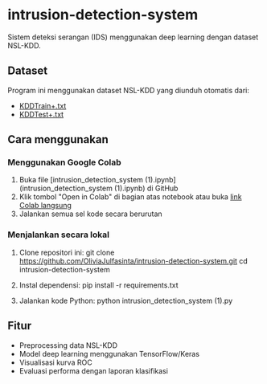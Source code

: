 # intrusion-detection-system

Sistem deteksi serangan (IDS) menggunakan deep learning dengan dataset NSL-KDD.

## Dataset
Program ini menggunakan dataset NSL-KDD yang diunduh otomatis dari:
- [KDDTrain+.txt](https://raw.githubusercontent.com/defcom17/NSL_KDD/master/KDDTrain%2B.txt)
- [KDDTest+.txt](https://raw.githubusercontent.com/defcom17/NSL_KDD/master/KDDTest%2B.txt)

## Cara menggunakan

### Menggunakan Google Colab
1. Buka file [intrusion_detection_system (1).ipynb](intrusion_detection_system (1).ipynb) di GitHub 
2. Klik tombol "Open in Colab" di bagian atas notebook atau buka [link Colab langsung](https://colab.research.google.com/drive/1_VQwx-5Fdk9tlSw4A4DKWbcD9_658Ga_?usp=sharing)
3. Jalankan semua sel kode secara berurutan

### Menjalankan secara lokal
1. Clone repositori ini:
git clone https://github.com/OliviaJulfasinta/intrusion-detection-system.git
cd intrusion-detection-system

2. Instal dependensi:
pip install -r requirements.txt

3. Jalankan kode Python:
python intrusion_detection_system (1).py

## Fitur
- Preprocessing data NSL-KDD
- Model deep learning menggunakan TensorFlow/Keras
- Visualisasi kurva ROC
- Evaluasi performa dengan laporan klasifikasi
